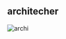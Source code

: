 ## architecher
![archi](https://upload-images.jianshu.io/upload_images/26736638-632aea609b28f523.png)
